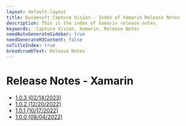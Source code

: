 ```yaml
---
layout: default-layout
title: Dynamsoft Capture Vision - Index of Xamarin Release Notes
description: This is the index of Xamarin release notes.
keywords:  Capture Vision, Xamarin, Release Notes
needAutoGenerateSidebar: true
needGenerateH3Content: false
noTitleIndex: true
breadcrumbText: Release Notes
---
```


# Release Notes - Xamarin

- [1.0.3 (02/14/2023)](xamarin-1.md#103-02142023)
- [1.0.2 (12/20/2022)](xamarin-1.md#102-12202022)
- [1.0.1 (10/17/2022)](xamarin-1.md#101-10172022)
- [1.0.0 (08/04/2022)](xamarin-1.md#100-08042022)
